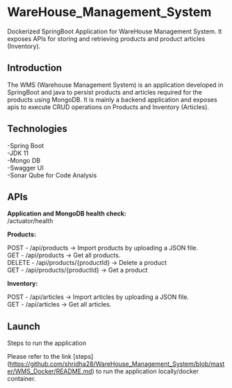 # WareHouse_Management_System
Dockerized SpringBoot Application for WareHouse Management System. It exposes APIs for storing and retrieving products and product articles (Inventory).

## Introduction
The WMS (Warehouse Management System) is an application developed in SpringBoot and java to persist products and articles required for the products using MongoDB. It is mainly a backend application and exposes apis to execute CRUD operations on Products and Inventory (Articles).

## Technologies
-Spring Boot <br />
-JDK 11 <br />
-Mongo DB <br />
-Swagger UI <br />
-Sonar Qube for Code Analysis <br />

## APIs

**Application and MongoDB health check:** <br />
/actuator/health 

**Products:**

POST - /api/products -> Import products by uploading a JSON file. <br />
GET -  /api/products -> Get all products. <br />
DELETE - /api/products/{productId} -> Delete a product <br />
GET -  /api/products/{productId} -> Get a product <br />

**Inventory:**

POST - /api/articles -> Import articles by uploading a JSON file. <br />
GET -  /api/articles -> Get all articles. <br />

## Launch
Steps to run the application

Please refer to the link [steps] (https://github.com/shridha28/WareHouse_Management_System/blob/master/WMS_Docker/README.md) to run the application locally/docker container.
